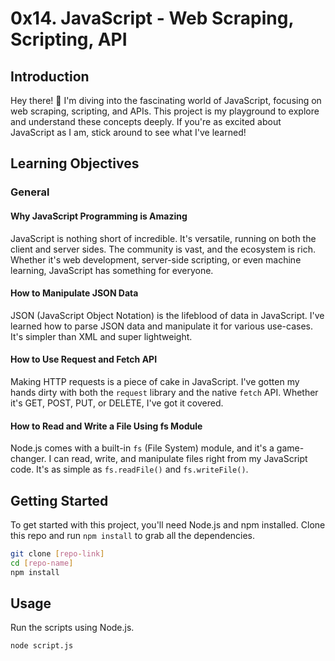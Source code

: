 # 0x14. JavaScript - Web Scraping, Scripting, API

## Introduction
Hey there! 👋 I'm diving into the fascinating world of JavaScript, focusing on web scraping, scripting, and APIs. This project is my playground to explore and understand these concepts deeply. If you're as excited about JavaScript as I am, stick around to see what I've learned!

## Learning Objectives

### General

#### Why JavaScript Programming is Amazing
JavaScript is nothing short of incredible. It's versatile, running on both the client and server sides. The community is vast, and the ecosystem is rich. Whether it's web development, server-side scripting, or even machine learning, JavaScript has something for everyone.

#### How to Manipulate JSON Data
JSON (JavaScript Object Notation) is the lifeblood of data in JavaScript. I've learned how to parse JSON data and manipulate it for various use-cases. It's simpler than XML and super lightweight.

#### How to Use Request and Fetch API
Making HTTP requests is a piece of cake in JavaScript. I've gotten my hands dirty with both the `request` library and the native `fetch` API. Whether it's GET, POST, PUT, or DELETE, I've got it covered.

#### How to Read and Write a File Using fs Module
Node.js comes with a built-in `fs` (File System) module, and it's a game-changer. I can read, write, and manipulate files right from my JavaScript code. It's as simple as `fs.readFile()` and `fs.writeFile()`.

## Getting Started
To get started with this project, you'll need Node.js and npm installed. Clone this repo and run `npm install` to grab all the dependencies.

```bash
git clone [repo-link]
cd [repo-name]
npm install
```

## Usage
Run the scripts using Node.js.

```bash
node script.js
```
